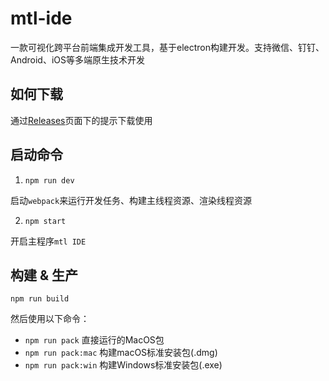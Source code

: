 # mtl-ide

一款可视化跨平台前端集成开发工具，基于electron构建开发。支持微信、钉钉、Android、iOS等多端原生技术开发

## 如何下载

通过[Releases](https://github.com/mtl-team/mtl-IDE/releases)页面下的提示下载使用



## 启动命令

1. `npm run dev`

启动`webpack`来运行开发任务、构建主线程资源、渲染线程资源

2. `npm start`

开启主程序`mtl IDE`

## 构建 & 生产

`npm run build`

然后使用以下命令：

- `npm run pack`            直接运行的MacOS包
- `npm run pack:mac`        构建macOS标准安装包(.dmg)
- `npm run pack:win`        构建Windows标准安装包(.exe)
